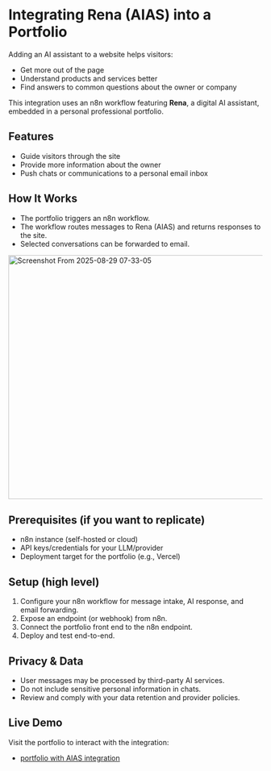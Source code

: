 # Integrating Rena (AIAS) into a Portfolio

Adding an AI assistant to a website helps visitors:
- Get more out of the page
- Understand products and services better
- Find answers to common questions about the owner or company

This integration uses an n8n workflow featuring **Rena**, a digital AI assistant, embedded in a personal professional portfolio.

## Features
- Guide visitors through the site
- Provide more information about the owner
- Push chats or communications to a personal email inbox

## How It Works
- The portfolio triggers an n8n workflow.
- The workflow routes messages to Rena (AIAS) and returns responses to the site.
- Selected conversations can be forwarded to email.
<img width="1046" height="484" alt="Screenshot From 2025-08-29 07-33-05" src="https://github.com/user-attachments/assets/0e7fb27a-aec1-4800-8866-03afbfe685d7" />

## Prerequisites (if you want to replicate)
- n8n instance (self-hosted or cloud)
- API keys/credentials for your LLM/provider
- Deployment target for the portfolio (e.g., Vercel)

## Setup (high level)
1. Configure your n8n workflow for message intake, AI response, and email forwarding.
2. Expose an endpoint (or webhook) from n8n.
3. Connect the portfolio front end to the n8n endpoint.
4. Deploy and test end-to-end.

## Privacy & Data
- User messages may be processed by third-party AI services.
- Do not include sensitive personal information in chats.
- Review and comply with your data retention and provider policies.

## Live Demo
Visit the portfolio to interact with the integration:
- [portfolio with AIAS integration](https://shadow-slick-portfolio.vercel.app/)
